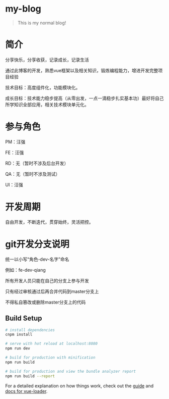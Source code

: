 # my-blog

> This is my normal blog!

# 简介

分享快乐，分享收获，记录成长，记录生活

通过此博客的开发，熟悉vue框架以及相关知识，锻炼编程能力，增进开发完整项目经验

技术目标：高度组件化，功能模块化。

成长目标：技术能力稳步提高（从零出发，一点一滴稳步扎实基本功）最好将自己所学知识全部应用，相关技术模块单元化。

# 参与角色

PM：汪强

FE：汪强

RD：无（暂时不涉及后台开发）

QA：无（暂时不涉及测试）

UI：汪强

# 开发周期

自由开发，不断迭代，贯穿始终，灵活把控。

# git开发分支说明

统一以小写“角色-dev-名字”命名

例如：fe-dev-qiang

所有开发人员只能在自己的分支上参与开发

只有经过审核通过后再合并代码到master分支上

不得私自篡改或删除master分支上的代码

## Build Setup

``` bash
# install dependencies
cnpm install

# serve with hot reload at localhost:8080
npm run dev

# build for production with minification
npm run build

# build for production and view the bundle analyzer report
npm run build --report
```

For a detailed explanation on how things work, check out the [guide](http://vuejs-templates.github.io/webpack/) and [docs for vue-loader](http://vuejs.github.io/vue-loader).
